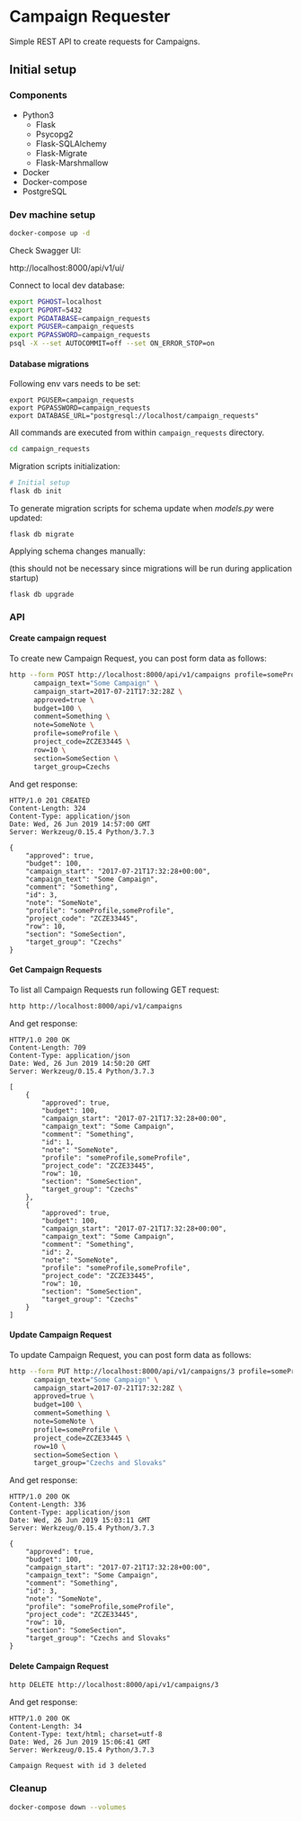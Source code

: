 # Campaign Requester

Simple REST API to create requests for Campaigns.

## Initial setup

### Components

- Python3
  - Flask
  - Psycopg2
  - Flask-SQLAlchemy 
  - Flask-Migrate
  - Flask-Marshmallow
- Docker
- Docker-compose
- PostgreSQL

### Dev machine setup

``` bash
docker-compose up -d
```

Check Swagger UI:

http://localhost:8000/api/v1/ui/

Connect to local dev database:
```bash
export PGHOST=localhost
export PGPORT=5432
export PGDATABASE=campaign_requests
export PGUSER=campaign_requests
export PGPASSWORD=campaign_requests
psql -X --set AUTOCOMMIT=off --set ON_ERROR_STOP=on
```

#### Database migrations

Following env vars needs to be set:
```
export PGUSER=campaign_requests
export PGPASSWORD=campaign_requests
export DATABASE_URL="postgresql://localhost/campaign_requests"
```

All commands are executed from within `campaign_requests` directory.

```bash
cd campaign_requests
```

Migration scripts initialization:
``` bash
# Initial setup
flask db init
```

To generate migration scripts for schema update when *models.py* were updated:
```
flask db migrate
```

Applying schema changes manually:

(this should not be necessary since migrations will be run during application startup)
```
flask db upgrade
```

### API

#### Create campaign request

To create new Campaign Request, you can post form data as follows:

```BASH
http --form POST http://localhost:8000/api/v1/campaigns profile=someProfile \
      campaign_text="Some Campaign" \
      campaign_start=2017-07-21T17:32:28Z \
      approved=true \
      budget=100 \
      comment=Something \
      note=SomeNote \
      profile=someProfile \
      project_code=ZCZE33445 \
      row=10 \
      section=SomeSection \
      target_group=Czechs
```

And get response:

```
HTTP/1.0 201 CREATED
Content-Length: 324
Content-Type: application/json
Date: Wed, 26 Jun 2019 14:57:00 GMT
Server: Werkzeug/0.15.4 Python/3.7.3

{
    "approved": true,
    "budget": 100,
    "campaign_start": "2017-07-21T17:32:28+00:00",
    "campaign_text": "Some Campaign",
    "comment": "Something",
    "id": 3,
    "note": "SomeNote",
    "profile": "someProfile,someProfile",
    "project_code": "ZCZE33445",
    "row": 10,
    "section": "SomeSection",
    "target_group": "Czechs"
}

```

#### Get Campaign Requests

To list all Campaign Requests run following GET request:

```bash
http http://localhost:8000/api/v1/campaigns
```

And get response:

```
HTTP/1.0 200 OK
Content-Length: 709
Content-Type: application/json
Date: Wed, 26 Jun 2019 14:50:20 GMT
Server: Werkzeug/0.15.4 Python/3.7.3

[
    {
        "approved": true,
        "budget": 100,
        "campaign_start": "2017-07-21T17:32:28+00:00",
        "campaign_text": "Some Campaign",
        "comment": "Something",
        "id": 1,
        "note": "SomeNote",
        "profile": "someProfile,someProfile",
        "project_code": "ZCZE33445",
        "row": 10,
        "section": "SomeSection",
        "target_group": "Czechs"
    },
    {
        "approved": true,
        "budget": 100,
        "campaign_start": "2017-07-21T17:32:28+00:00",
        "campaign_text": "Some Campaign",
        "comment": "Something",
        "id": 2,
        "note": "SomeNote",
        "profile": "someProfile,someProfile",
        "project_code": "ZCZE33445",
        "row": 10,
        "section": "SomeSection",
        "target_group": "Czechs"
    }
]
```

#### Update Campaign Request

To update Campaign Request, you can post form data as follows:

``` bash
http --form PUT http://localhost:8000/api/v1/campaigns/3 profile=someProfile \
      campaign_text="Some Campaign" \
      campaign_start=2017-07-21T17:32:28Z \
      approved=true \
      budget=100 \
      comment=Something \
      note=SomeNote \
      profile=someProfile \
      project_code=ZCZE33445 \
      row=10 \
      section=SomeSection \
      target_group="Czechs and Slovaks"
```

And get response:

```
HTTP/1.0 200 OK
Content-Length: 336
Content-Type: application/json
Date: Wed, 26 Jun 2019 15:03:11 GMT
Server: Werkzeug/0.15.4 Python/3.7.3

{
    "approved": true,
    "budget": 100,
    "campaign_start": "2017-07-21T17:32:28+00:00",
    "campaign_text": "Some Campaign",
    "comment": "Something",
    "id": 3,
    "note": "SomeNote",
    "profile": "someProfile,someProfile",
    "project_code": "ZCZE33445",
    "row": 10,
    "section": "SomeSection",
    "target_group": "Czechs and Slovaks"
}
```

#### Delete Campaign Request

```bash
http DELETE http://localhost:8000/api/v1/campaigns/3
```

And get response:

```
HTTP/1.0 200 OK
Content-Length: 34
Content-Type: text/html; charset=utf-8
Date: Wed, 26 Jun 2019 15:06:41 GMT
Server: Werkzeug/0.15.4 Python/3.7.3

Campaign Request with id 3 deleted
```

### Cleanup

```bash
docker-compose down --volumes
```
